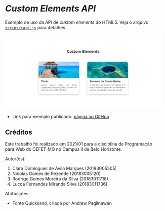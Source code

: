 # _Custom Elements API_

Exemplo de uso da API de _custom elements_ do HTML5. Veja o arquivo [`script/card.js`][js] para detalhes.

![Exemplo do uso da API de Custom Elements para criação de cards](images/screenshot.webp)

- Link para exemplo publicado: [página no GitHub][vivo]

## Créditos

Este trabalho foi realizado em 2021/01 para a disciplina de Programação para Web do CEFET-MG no Campus II de Belo Horizonte.

Autor(es):

1. Clara Domingues de Ávila Marques (20183005505)
2. Nicolas Gomes de Rezende (20183005120)
3. Rodrigo Gomes Moreira da Silva (20183011718)
4. Lucca Fernandes Miranda Silva (20183011736)

Atribuições:

- Fonte Quicksand, criada por Andrew Paglinawan


[js]: scripts/card.js
[vivo]: https://fegemo.github.io/cefet-web-weblot/apis/custom-elements/

